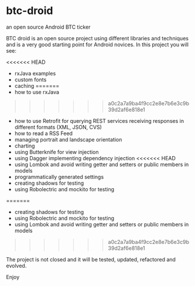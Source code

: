 # btc-droid
an open source Android BTC ticker

BTC droid is an open source project using different libraries and techniques and is a very good starting point for Android novices.
In this project you will see:

<<<<<<< HEAD
* rxJava examples
* custom fonts
* caching
=======
* how to use rxJava
>>>>>>> a0c2a7a9ba4f9cc2e8e7b6e3c9b39d2af6e818e1
* how to use Retrofit for querying REST services receiving responses in different formats (XML, JSON, CVS)
* how to read a RSS Feed
* managing portrait and landscape orientation
* charting
* using Butterknife for view injection
* using Dagger implementing dependency injection
<<<<<<< HEAD
* using Lombok and avoid writing getter and setters or public members in models
* programmatically generated settings
* creating shadows for testing
* using Robolectric and mockito for testing

=======
* creating shadows for testing
* using Robolectric and mockito for testing
* using Lombok and avoid writing getter and setters or public members in models
>>>>>>> a0c2a7a9ba4f9cc2e8e7b6e3c9b39d2af6e818e1

The project is not closed and it will be tested, updated, refactored and evolved.

Enjoy


